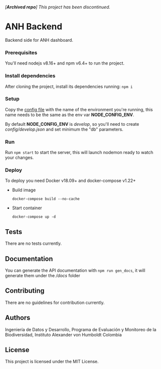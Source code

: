 *[**Archived repo**] This project has been discontinued.*
# ANH Backend
Backend side for ANH dashboard.

### Prerequisites
You'll need nodejs v8.16+ and npm v6.4+ to run the project.

### Install dependencies
After cloning the project, install its dependencies running: `npm i`

### Setup
Copy the [config file](config/default.json) with the name of the environment you're running, this name needs to be the same as the env var **NODE_CONFIG_ENV**.

By default **NODE_CONFIG_ENV** is *develop*, so you'll need to create *config/develop.json* and set minimum the "db" parameters.

### Run
Run `npm start` to start the server, this will launch nodemon ready to watch your changes.

### Deploy
To deploy you need Docker v18.09+ and docker-compose v1.22+

* Build image

  `docker-compose build --no-cache`
* Start container

  `docker-compose up -d`

## Tests
There are no tests currently.

## Documentation
You can generate the API documentation with `npm run gen_docs`, it will generate them under the */docs* folder

## Contributing

There are no guidelines for contribution currently.

## Authors
Ingeniería de Datos y Desarrollo, Programa de Evaluación y Monitoreo de la Biodiversidad, Instituto Alexander von Humboldt Colombia

## License
This project is licensed under the MIT License.
